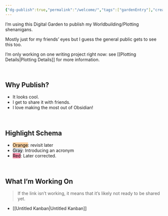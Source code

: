 ```yaml
---
{"dg-publish":true,"permalink":"/welcome/","tags":["gardenEntry"],"created":"2025-07-25T15:08:41.709-07:00"}
---
```


I’m using this Digital Garden to publish my Worldbuilding/Plotting shenanigans.

Mostly just for my friends’ eyes but I guess the general public gets to see this too. 

I’m only working on one writing project right now: see [[Plotting Details\|Plotting Details]] for more information. 

<br>

## Why Publish? 

- It looks cool. 
- I get to share it with friends. 
- I love making the most out of Obsidian!

<br>

## Highlight Schema

- <mark style="background: #FFB86CA6;">Orange</mark>: revisit later  
- <mark style="background: #CACFD9A6;">Gray</mark>: Introducing an acronym
- <mark style="background: #FF5582A6;">Red</mark>: Later corrected. 

<br>


## What I’m Working On

> If the link isn’t working, it means that it’s likely not ready to be shared yet. 

- [[Untitled Kanban\|Untitled Kanban]]